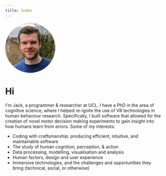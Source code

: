 ```yaml
---
title: Index
---
```


<img src="/static/me_circ.png"/>

# Hi

I'm Jack, a programmer & researcher at UCL. I have a PhD in the area of cognitive science, where I helped re-ignite the use of VR technologies in human behaviour research. Specifically, I built software that allowed for the creation of novel motor decision making experiments to gain insight into how humans learn from errors. Some of my interests:

* Coding with craftsmanship: producing efficient, intuitive, and maintainable software
* The study of human cognition, perception, & action
* Data processing, modelling, visualisation and analysis
* Human factors, design and user experience
* Immersive technologies, and the challenges and opportunities they bring (technical, social, or otherwise)